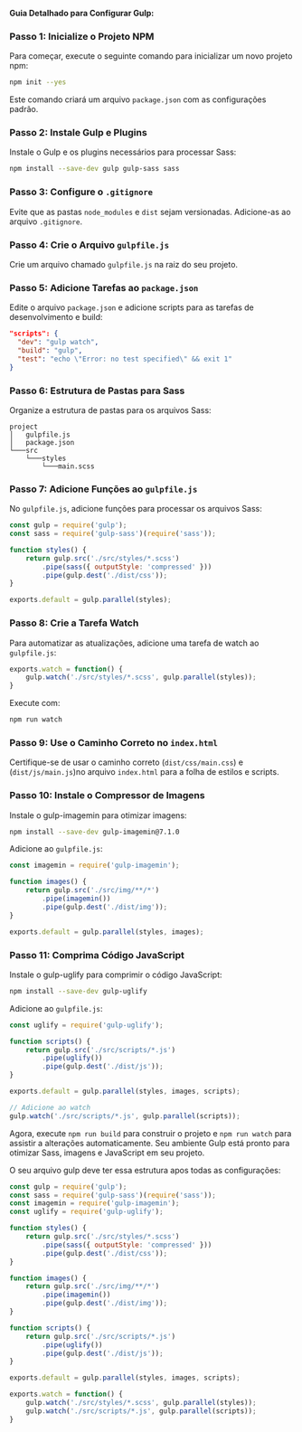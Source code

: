 **Guia Detalhado para Configurar Gulp:**

### **Passo 1:** Inicialize o Projeto NPM
Para começar, execute o seguinte comando para inicializar um novo projeto npm:

```bash
npm init --yes
```

Este comando criará um arquivo `package.json` com as configurações padrão.

### **Passo 2:** Instale Gulp e Plugins
Instale o Gulp e os plugins necessários para processar Sass:

```bash
npm install --save-dev gulp gulp-sass sass
```

### **Passo 3:** Configure o `.gitignore`
Evite que as pastas `node_modules` e `dist` sejam versionadas. Adicione-as ao arquivo `.gitignore`.

### **Passo 4:** Crie o Arquivo `gulpfile.js`
Crie um arquivo chamado `gulpfile.js` na raiz do seu projeto.

### **Passo 5:** Adicione Tarefas ao `package.json`
Edite o arquivo `package.json` e adicione scripts para as tarefas de desenvolvimento e build:

```json
"scripts": {
  "dev": "gulp watch",
  "build": "gulp",
  "test": "echo \"Error: no test specified\" && exit 1"
}
```

### **Passo 6:** Estrutura de Pastas para Sass
Organize a estrutura de pastas para os arquivos Sass:

```
project
│   gulpfile.js
│   package.json
└───src
    └───styles
        └───main.scss
```

### **Passo 7:** Adicione Funções ao `gulpfile.js`
No `gulpfile.js`, adicione funções para processar os arquivos Sass:

```javascript
const gulp = require('gulp');
const sass = require('gulp-sass')(require('sass'));

function styles() {
    return gulp.src('./src/styles/*.scss')
        .pipe(sass({ outputStyle: 'compressed' }))
        .pipe(gulp.dest('./dist/css'));
}

exports.default = gulp.parallel(styles);
```

### **Passo 8:** Crie a Tarefa Watch
Para automatizar as atualizações, adicione uma tarefa de watch ao `gulpfile.js`:

```javascript
exports.watch = function() {
    gulp.watch('./src/styles/*.scss', gulp.parallel(styles));
}
```

Execute com:

```bash
npm run watch
```

### **Passo 9:** Use o Caminho Correto no `index.html`
Certifique-se de usar o caminho correto (`dist/css/main.css`) e (`dist/js/main.js`)no arquivo `index.html` para a folha de estilos e scripts.

### **Passo 10:** Instale o Compressor de Imagens
Instale o gulp-imagemin para otimizar imagens:

```bash
npm install --save-dev gulp-imagemin@7.1.0
```

Adicione ao `gulpfile.js`:

```javascript
const imagemin = require('gulp-imagemin');

function images() {
    return gulp.src('./src/img/**/*')
        .pipe(imagemin())
        .pipe(gulp.dest('./dist/img'));
}

exports.default = gulp.parallel(styles, images);
```

### **Passo 11:** Comprima Código JavaScript
Instale o gulp-uglify para comprimir o código JavaScript:

```bash
npm install --save-dev gulp-uglify
```

Adicione ao `gulpfile.js`:

```javascript
const uglify = require('gulp-uglify');

function scripts() {
    return gulp.src('./src/scripts/*.js')
        .pipe(uglify())
        .pipe(gulp.dest('./dist/js'));
}

exports.default = gulp.parallel(styles, images, scripts);

// Adicione ao watch
gulp.watch('./src/scripts/*.js', gulp.parallel(scripts));
```

Agora, execute `npm run build` para construir o projeto e `npm run watch` para assistir a alterações automaticamente. Seu ambiente Gulp está pronto para otimizar Sass, imagens e JavaScript em seu projeto.

O seu arquivo gulp deve ter essa estrutura apos todas as configurações:

```javascript
const gulp = require('gulp');
const sass = require('gulp-sass')(require('sass'));
const imagemin = require('gulp-imagemin');
const uglify = require('gulp-uglify');

function styles() {
    return gulp.src('./src/styles/*.scss')
        .pipe(sass({ outputStyle: 'compressed' }))
        .pipe(gulp.dest('./dist/css'));
}

function images() { 
    return gulp.src('./src/img/**/*')
        .pipe(imagemin())
        .pipe(gulp.dest('./dist/img'));
}

function scripts() {
    return gulp.src('./src/scripts/*.js')
        .pipe(uglify())
        .pipe(gulp.dest('./dist/js'));
}

exports.default = gulp.parallel(styles, images, scripts);

exports.watch = function() {
    gulp.watch('./src/styles/*.scss', gulp.parallel(styles));
    gulp.watch('./src/scripts/*.js', gulp.parallel(scripts));
}
